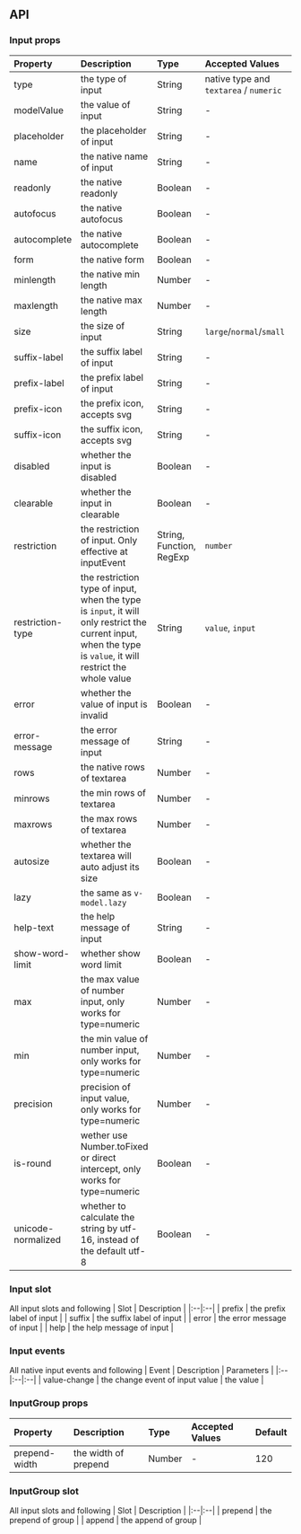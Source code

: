 ## API

### Input props
| Property | Description | Type | Accepted Values | Default |
|:--|:--|:--|:--|:--|
| type | the type of input | String | native type and `textarea` / `numeric` | `text` |
| modelValue | the value of input | String | - | - |
| placeholder| the placeholder of input | String | - | - |
| name | the native name of input | String | - | - |
| readonly | the native readonly | Boolean | - | - |
| autofocus | the native autofocus | Boolean | - | - |
| autocomplete | the native autocomplete | Boolean | - | - |
| form | the native form | Boolean | - | - |
| minlength | the native min length | Number | - | - |
| maxlength | the native max length | Number | - | - |
| size | the size of input | String | `large`/`normal`/`small` | `normal` |
| suffix-label | the suffix label of input | String | - | - |
| prefix-label | the prefix label of input | String | - | - |
| prefix-icon | the prefix icon, accepts svg | String | - | - |
| suffix-icon | the suffix icon, accepts svg | String | - | - |
| disabled | whether the input is disabled | Boolean | - | `false` |
| clearable | whether the input in clearable | Boolean | - | `false` |
| restriction | the restriction of input. Only effective at inputEvent | String, Function, RegExp | `number` | - |
| restriction-type | the restriction type of input, when the type is `input`, it will only restrict the current input, when the type is `value`, it will restrict the whole value | String | `value`, `input` | `input` |
| error | whether the value of input is invalid | Boolean | - | `false` |
| error-message | the error message of input | String | - | - |
| rows | the native rows of textarea | Number | - | - |
| minrows | the min rows of textarea | Number | - | - |
| maxrows | the max rows of textarea | Number | - | - |
| autosize | whether the textarea will auto adjust its size | Boolean | - | `false` |
| lazy | the same as `v-model.lazy` | Boolean | - | `false` |
| help-text | the help message of input | String | - | - |
| show-word-limit | whether show word limit | Boolean | - | `false` |
| max | the max value of number input, only works for type=numeric | Number | - | - |
| min | the min value of number input, only works for type=numeric  | Number | - | - |
| precision | precision of input value, only works for type=numeric  | Number | - | - |
| is-round | wether use Number.toFixed or direct intercept, only works for type=numeric  | Boolean | - | true(means direct intercept) |
| unicode-normalized| whether to calculate the string by utf-16, instead of the default utf-8 | Boolean | - | `false` |

### Input slot
All input slots and following
| Slot | Description  |
|:--|:--|
| prefix | the prefix label of input |
| suffix | the suffix label of input |
| error | the error message of input |
| help | the help message of input |

### Input events
All native input events and following
| Event | Description | Parameters |
|:--|:--|:--|
| value-change | the change event of input value | the value |


### InputGroup props
| Property | Description | Type | Accepted Values | Default |
|:--|:--|:--|:--|:--|
| prepend-width | the width of prepend | Number | - | 120 |

### InputGroup slot
All input slots and following
| Slot | Description  |
|:--|:--|
| prepend | the prepend of group |
| append | the append of group |
